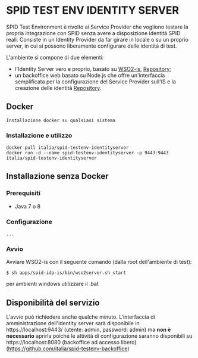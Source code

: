 # SPID TEST ENV IDENTITY SERVER

SPID Test Environment è rivolto ai Service Provider che vogliono testare la propria integrazione con SPID senza avere a disposizione identità SPID reali.
Consiste in un Identity Provider da far girare in locale o su un proprio server, in cui si possono liberamente configurare delle identità di test.

L'ambiente si compone di due elementi:
* l'Identity Server vero e proprio, basato su [WSO2-is](https://github.com/wso2/product-is), [Repository](https://github.com/italia/spid-testenv-identityserver);
* un backoffice web basato su Node.js che offre un'interfaccia semplificata per la configurazione del Service Provider sull'IS e la creazione delle identità [Repository](https://github.com/italia/spid-testenv-backoffice).

## Docker

```
Installazione docker su qualsiasi sistema
```

### Installazione e utilizzo

```
docker pull italia/spid-testenv-identityserver
docker run -d --name spid-testenv-identityserver -p 9443:9443 italia/spid-testenv-identityserver
```

## Installazione senza Docker

### Prerequisiti

* Java 7 o 8

### Configurazione

```
...
```

### Avvio

Avviare WSO2-is con il seguente comando (dalla root dell'ambiente di test):

```
$ sh apps/spid-idp-is/bin/wso2server.sh start
```
per ambienti windows utilizzare il .bat

## Disponibilità del servizio

L'avvio può richiedere anche qualche minuto.
L'interfaccia di amministrazione dell'identity server sarà disponibile in https://localhost:9443/ (utente: admin, password: admin) 
ma **non è necessario** aprirla poiché le attività di configurazione saranno disponibili su https://localhost:8080 (backoffice ad accesso libero) (https://github.com/italia/spid-testenv-backoffice)